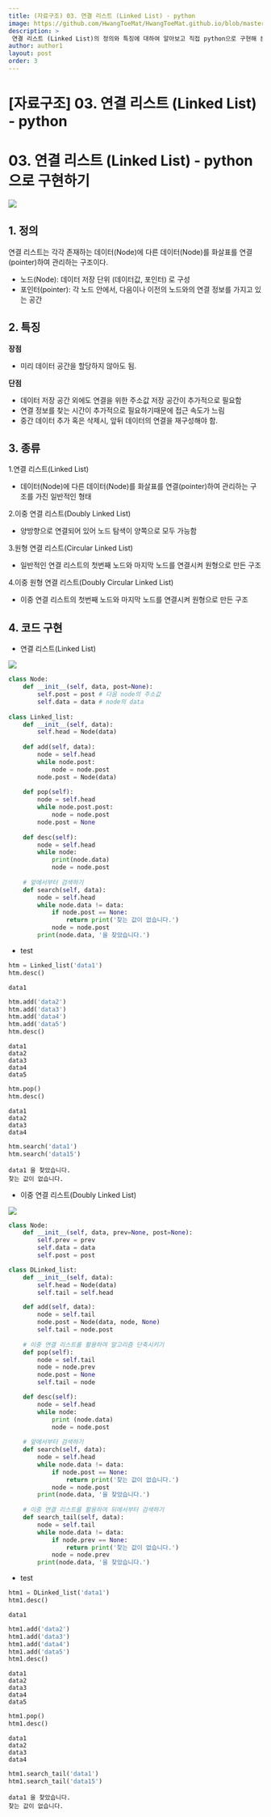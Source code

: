 ```yaml
---
title: (자료구조) 03. 연결 리스트 (Linked List) - python
image: https://github.com/HwangToeMat/HwangToeMat.github.io/blob/master/Computer-Science/image/03.linkedlist/linkedlist.png?raw=true
description: >
 연결 리스트 (Linked List)의 정의와 특징에 대하여 알아보고 직접 python으로 구현해 본다.
author: author1
layout: post
order: 3
---
```


# [자료구조] 03. 연결 리스트 (Linked List) - python

# 03. 연결 리스트 (Linked List) - python으로 구현하기

<img src="https://github.com/HwangToeMat/HwangToeMat.github.io/blob/master/Computer-Science/image/03.linkedlist/linkedlist.png?raw=true" style="max-width:100%;margin-left: auto; margin-right: auto; display: block;">


## 1. 정의

연결 리스트는 각각 존재하는 데이터(Node)에 다른 데이터(Node)를 화살표를 연결(pointer)하여 관리하는 구조이다.<br>
* 노드(Node): 데이터 저장 단위 (데이터값, 포인터) 로 구성<br>
* 포인터(pointer): 각 노드 안에서, 다음이나 이전의 노드와의 연결 정보를 가지고 있는 공간

## 2. 특징

**장점**<br>
* 미리 데이터 공간을 할당하지 않아도 됨.<br>

**단점**<br>
* 데이터 저장 공간 외에도 연결을 위한 주소값 저장 공간이 추가적으로 필요함<br>
* 연결 정보를 찾는 시간이 추가적으로 필요하기때문에 접근 속도가 느림<br>
* 중간 데이터 추가 혹은 삭제시, 앞뒤 데이터의 연결을 재구성해야 함.

## 3. 종류

1.연결 리스트(Linked List)<br>
* 데이터(Node)에 다른 데이터(Node)를 화살표를 연결(pointer)하여 관리하는 구조를 가진 일반적인 형태<br>

2.이중 연결 리스트(Doubly Linked List)<br>
* 양방향으로 연결되어 있어 노드 탐색이 양쪽으로 모두 가능함<br>

3.원형 연결 리스트(Circular Linked List)<br>
* 일반적인 연결 리스트의 첫번째 노드와 마지막 노드를 연결시켜 원형으로 만든 구조<br>

4.이중 원형 연결 리스트(Doubly Circular Linked List)<br>
* 이중 연결 리스트의 첫번째 노드와 마지막 노드를 연결시켜 원형으로 만든 구조

## 4. 코드 구현

* 연결 리스트(Linked List)

<img src="https://github.com/HwangToeMat/HwangToeMat.github.io/blob/master/Computer-Science/image/03.linkedlist/ll.png?raw=true" style="max-width:100%;margin-left: auto; margin-right: auto; display: block;">


```python
class Node:
    def __init__(self, data, post=None):
        self.post = post # 다음 node의 주소값
        self.data = data # node의 data
        
class Linked_list:
    def __init__(self, data):
        self.head = Node(data)
        
    def add(self, data):
        node = self.head
        while node.post:
            node = node.post
        node.post = Node(data)
    
    def pop(self):
        node = self.head
        while node.post.post:
            node = node.post
        node.post = None
    
    def desc(self):
        node = self.head
        while node:
            print(node.data)
            node = node.post
            
    # 앞에서부터 검색하기
    def search(self, data):
        node = self.head
        while node.data != data:
            if node.post == None:           
                return print('찾는 값이 없습니다.')
            node = node.post
        print(node.data, '을 찾았습니다.')
```

* test


```python
htm = Linked_list('data1')
htm.desc()
```

    data1
    


```python
htm.add('data2')
htm.add('data3')
htm.add('data4')
htm.add('data5')
htm.desc()
```

    data1
    data2
    data3
    data4
    data5
    


```python
htm.pop()
htm.desc()
```

    data1
    data2
    data3
    data4
    


```python
htm.search('data1')
htm.search('data15')
```

    data1 을 찾았습니다.
    찾는 값이 없습니다.
    

* 이중 연결 리스트(Doubly Linked List)

<img src="https://github.com/HwangToeMat/HwangToeMat.github.io/blob/master/Computer-Science/image/03.linkedlist/dll.png?raw=true" style="max-width:100%;margin-left: auto; margin-right: auto; display: block;">


```python
class Node:
    def __init__(self, data, prev=None, post=None):
        self.prev = prev
        self.data = data
        self.post = post

class DLinked_list:
    def __init__(self, data):
        self.head = Node(data)
        self.tail = self.head

    def add(self, data):
        node = self.tail
        node.post = Node(data, node, None)
        self.tail = node.post
    
    # 이중 연결 리스트를 활용하여 알고리즘 단축시키기
    def pop(self):
        node = self.tail
        node = node.prev
        node.post = None
        self.tail = node

    def desc(self):
        node = self.head
        while node:
            print (node.data)
            node = node.post
            
    # 앞에서부터 검색하기
    def search(self, data):
        node = self.head
        while node.data != data:
            if node.post == None:           
                return print('찾는 값이 없습니다.')
            node = node.post
        print(node.data, '을 찾았습니다.')
        
    # 이중 연결 리스트를 활용하여 뒤에서부터 검색하기
    def search_tail(self, data):
        node = self.tail
        while node.data != data:
            if node.prev == None:
                return print('찾는 값이 없습니다.')
            node = node.prev
        print(node.data, '을 찾았습니다.')
```

* test


```python
htm1 = DLinked_list('data1')
htm1.desc()
```

    data1
    


```python
htm1.add('data2')
htm1.add('data3')
htm1.add('data4')
htm1.add('data5')
htm1.desc()
```

    data1
    data2
    data3
    data4
    data5
    


```python
htm1.pop()
htm1.desc()
```

    data1
    data2
    data3
    data4
    


```python
htm1.search_tail('data1')
htm1.search_tail('data15')
```

    data1 을 찾았습니다.
    찾는 값이 없습니다.
    
